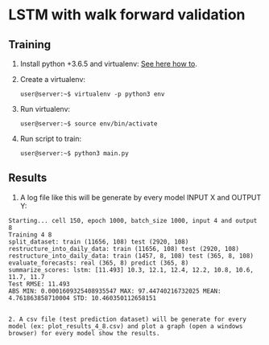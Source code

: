 # LSTM with walk forward validation 

## Training 

1.  Install python +3.6.5 and virtualenv:
    [See here how to](https://pypi.org/project/virtualenv/).

2.  Create a virtualenv:
    ```
    user@server:~$ virtualenv -p python3 env
    ```
    
3.  Run virtualenv:
    ```
    user@server:~$ source env/bin/activate
    ```

4.  Run script to train:
    ```
    user@server:~$ python3 main.py
    ```
    
## Results


1.  A log file like this will be generate by every model INPUT X and OUTPUT Y:
```
Starting... cell 150, epoch 1000, batch_size 1000, input 4 and output 8
Training 4 8
split_dataset: train (11656, 108) test (2920, 108)
restructure_into_daily_data: train (11656, 108) test (2920, 108)
restructure_into_daily_data: train (1457, 8, 108) test (365, 8, 108)
evaluate_forecasts: real (365, 8) predict (365, 8)
summarize_scores: lstm: [11.493] 10.3, 12.1, 12.4, 12.2, 10.8, 10.6, 11.7, 11.7
Test RMSE: 11.493
ABS MIN: 0.0001609325408935547 MAX: 97.44740216732025 MEAN: 4.761863858710004 STD: 10.460350112658151


2. A csv file (test prediction dataset) will be generate for every model (ex: plot_results_4_8.csv) and plot a graph (open a windows browser) for every model show the results.




